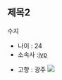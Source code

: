﻿## 제목2
수지

- 나이 : 24
- 소속사 :[jyp][1]

[1]:https://www.jype.com
- 고향 : 광주
![](http://cfile9.uf.tistory.com/image/233F604857F3ACD6208420)